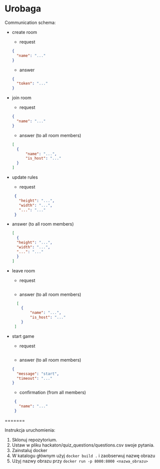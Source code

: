 
# Urobaga


Communication schema:
 - create room 
   - request
    ```json
    {
      "name": "..."
    }
    ```
   - answer
    ```json
    {
      "token": "..."
    }
    ```
 - join room 
   - request
    ```json
    {
      "name": "..."
    }
    ```
   - answer (to all room members)
    ```json
    [
      {
          "name": "...",
          "is_host": "..."
      }
   ]
    ```
 - update rules
     - request
   ```json
    {
      "height": "...",
      "width": "...",
      "...": "..."
    }
   ```
 - answer (to all room members)
    ```json
    [
      {
      "height": "...",
      "width": "...",
      "...": "..."
      }
   ]
    ```
     
 - leave room
     - request
     ```json 
     ```
   - answer (to all room members)
    ```json
      [
        {
            "name": "...",
            "is_host": "..."
        }
     ]
    ```

 - start game
     - request
     ```json 
     ```
   - answer (to all room members)
    ```json
    {
      "message": "start",
      "timeout": "..." 
    }
    ```
   - confirmation (from all members)
   ```json
    {
      "name": "..." 
    }
    ```
=======

Instrukcja uruchomienia:

1. Sklonuj repozytorium.
2. Ustaw w pliku hackaton/quiz_questions/questions.csv swoje pytania.
3. Zainstaluj docker
4. W katalogu głównym użyj `docker build .` i zaobserwuj nazwę obrazu
5. Użyj nazwy obrazu przy `docker run -p 8000:8000 <nazwa_obrazu>`
 
